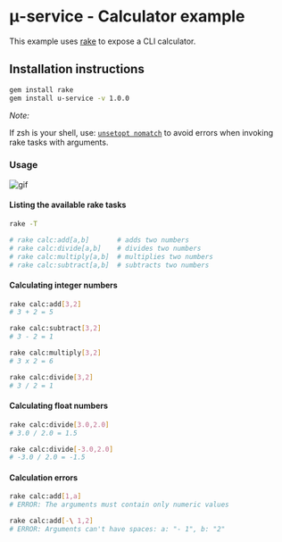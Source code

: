 # μ-service - Calculator example

This example uses [rake](http://rubygems.org/gems/rake) to expose a CLI calculator.

## Installation instructions
```sh
gem install rake
gem install u-service -v 1.0.0
```

*Note:*

If zsh is your shell, use: [`unsetopt nomatch`](https://thoughtbot.com/blog/how-to-use-arguments-in-a-rake-task) to avoid errors when invoking rake tasks with arguments.

### Usage

![gif](https://github.com/serradura/u-service/blob/master/examples/calculator/assets/usage.gif?raw=true)

#### Listing the available rake tasks
```sh
rake -T

# rake calc:add[a,b]       # adds two numbers
# rake calc:divide[a,b]    # divides two numbers
# rake calc:multiply[a,b]  # multiplies two numbers
# rake calc:subtract[a,b]  # subtracts two numbers
```

#### Calculating integer numbers
```sh
rake calc:add[3,2]
# 3 + 2 = 5

rake calc:subtract[3,2]
# 3 - 2 = 1

rake calc:multiply[3,2]
# 3 x 2 = 6

rake calc:divide[3,2]
# 3 / 2 = 1
```

#### Calculating float numbers
```sh
rake calc:divide[3.0,2.0]
# 3.0 / 2.0 = 1.5

rake calc:divide[-3.0,2.0]
# -3.0 / 2.0 = -1.5
```

#### Calculation errors
```sh
rake calc:add[1,a]
# ERROR: The arguments must contain only numeric values

rake calc:add[-\ 1,2]
# ERROR: Arguments can't have spaces: a: "- 1", b: "2"
```
